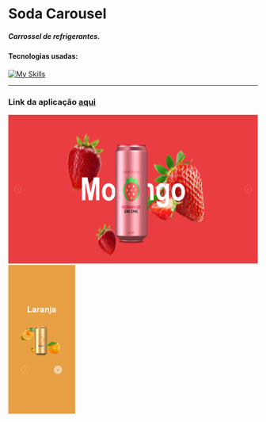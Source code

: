 <h1>Soda Carousel</h1>

<h5>Carrossel de refrigerantes.</h5>

<h4>Tecnologias usadas:</h4>

[![My Skills](https://skillicons.dev/icons?i=html,css,js)](https://skillicons.dev)

<hr>

<h3>Link da aplicação <a href="https://lucasfgaldinos.github.io/soda-carousel/">aqui</a></h3>

<div>
  <img height="300" src="./imgs/print-desktop.png" alt="Print da aplicação em desktop" />
  <img height="300" src="./imgs/print-mobile.png" alt="Print da aplicação em mobile" />
</div>
